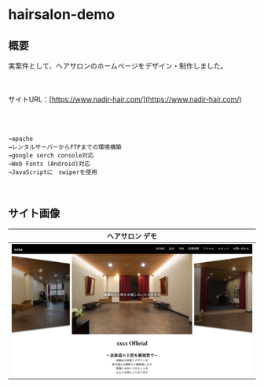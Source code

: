 # hairsalon-demo

## 概要
実案件として、ヘアサロンのホームページをデザイン・制作しました。

<br><br>
サイトURL：[https://www.nadir-hair.com/](https://www.nadir-hair.com/)
<br><br>

<br>

```
→apache
→レンタルサーバーからFTPまでの環境構築
→google serch console対応
→Web Fonts (Android)対応
→JavaScriptに　swiperを使用
```
<br>

## サイト画像
| ヘアサロン デモ |
:--:|
| ![ログイン画面](img/hairsalon.png) |

